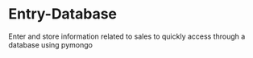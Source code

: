 # Entry-Database
Enter and store information related to sales to quickly access through a database using pymongo
